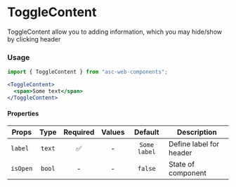 # ToggleContent

ToggleContent allow you to adding information, which you may hide/show by clicking header

### Usage

```js
import { ToggleContent } from "asc-web-components";
```

```jsx
<ToggleContent>
  <span>Some text</span>
</ToggleContent>
```

#### Properties

| Props    |  Type  | Required | Values |   Default    | Description             |
| -------- | :----: | :------: | :----: | :----------: | ----------------------- |
| `label`  | `text` |    ✅    |   -    | `Some label` | Define label for header |
| `isOpen` | `bool` |    -     |   -    |   `false`    | State of component      |
